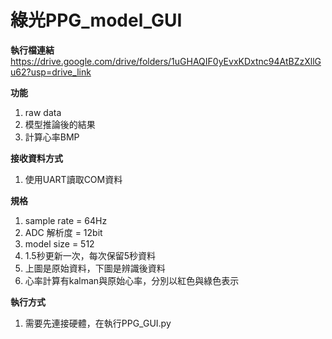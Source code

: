 # 綠光PPG_model_GUI

**執行檔連結**
https://drive.google.com/drive/folders/1uGHAQIF0yEvxKDxtnc94AtBZzXllGu62?usp=drive_link

**功能**
1. raw data
2. 模型推論後的結果
3. 計算心率BMP

**接收資料方式**
1. 使用UART讀取COM資料

**規格**
1. sample rate = 64Hz
2. ADC 解析度 = 12bit
3. model size = 512
4. 1.5秒更新一次，每次保留5秒資料
5. 上圖是原始資料，下圖是辨識後資料
6. 心率計算有kalman與原始心率，分別以紅色與綠色表示

**執行方式** 
1. 需要先連接硬體，在執行PPG_GUI.py
